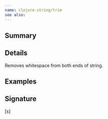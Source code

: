 ```yaml
---
name: clojure.string/trim
see also:
---
```


## Summary

## Details

Removes whitespace from both ends of string.

## Examples

## Signature
[s]
